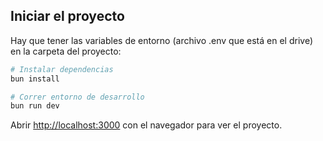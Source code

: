## Iniciar el proyecto

Hay que tener las variables de entorno (archivo .env que está en el drive) en la carpeta del proyecto:

```bash {"id":"01J5XB7JNNKEYYAG75D9W2P556"}
# Instalar dependencias
bun install

# Correr entorno de desarrollo
bun run dev
```

Abrir [http://localhost:3000](http://localhost:3000) con el navegador para ver el proyecto.
